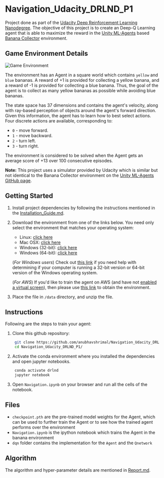 # Navigation_Udacity_DRLND_P1

Project done as part of the [Udacity Deep Reinforcement Learning Nanodegree](https://www.udacity.com/course/deep-reinforcement-learning-nanodegree--nd893). The objective of this project is to create an Deep-Q Learning agent that is able to maximize the reward in the [Unity ML-Agents](https://github.com/Unity-Technologies/ml-agents) based [Banana Collector](https://github.com/Unity-Technologies/ml-agents/blob/master/docs/Learning-Environment-Examples.md#banana-collector) environment.

## Game Environment Details

![Game Environment](https://video.udacity-data.com/topher/2018/June/5b1ab4b0_banana/banana.gif)

The environment has an Agent in a square world which contains `yellow` and `blue` bananas. A reward of +1 is provided for collecting a yellow banana, and a reward of -1 is provided for collecting a blue banana. Thus, the goal of the agent is to collect as many yellow bananas as possible while avoiding blue bananas.

The state space has 37 dimensions and contains the agent's velocity, along with ray-based perception of objects around the agent's forward direction. Given this information, the agent has to learn how to best select actions. Four discrete actions are available, corresponding to:

* `0` - move forward.
* `1` - move backward.
* `2` - turn left.
* `3` - turn right.

The environment is considered to be solved when the Agent gets an average score of +13 over 100 consecutive episodes.

**Note:** This project uses a simulator provided by Udacity which is similar but not identical to the Banana Collector environment on the [Unity ML-Agents GitHub page](https://github.com/Unity-Technologies/ml-agents/blob/master/docs/Learning-Environment-Examples.md#banana-collector).

## Getting Started

1. Install project dependencies by following the instructions mentioned in the [Installation_Guide.md](Installation_Guide.md).

2. Download the environment from one of the links below.  You need only select the environment that matches your operating system:
    - Linux: [click here](https://s3-us-west-1.amazonaws.com/udacity-drlnd/P1/Banana/Banana_Linux.zip)
    - Mac OSX: [click here](https://s3-us-west-1.amazonaws.com/udacity-drlnd/P1/Banana/Banana.app.zip)
    - Windows (32-bit): [click here](https://s3-us-west-1.amazonaws.com/udacity-drlnd/P1/Banana/Banana_Windows_x86.zip)
    - Windows (64-bit): [click here](https://s3-us-west-1.amazonaws.com/udacity-drlnd/P1/Banana/Banana_Windows_x86_64.zip)

    (_For Windows users_) Check out [this link](https://support.microsoft.com/en-us/help/827218/how-to-determine-whether-a-computer-is-running-a-32-bit-version-or-64) if you need help with determining if your computer is running a 32-bit version or 64-bit version of the Windows operating system.

    (_For AWS_) If you'd like to train the agent on AWS (and have not [enabled a virtual screen](https://github.com/Unity-Technologies/ml-agents/blob/master/docs/Training-on-Amazon-Web-Service.md)), then please use [this link](https://s3-us-west-1.amazonaws.com/udacity-drlnd/P1/Banana/Banana_Linux_NoVis.zip) to obtain the environment.

3. Place the file in `/data` directory, and unzip the file.

## Instructions

Following are the steps to train your agent:

1. Clone this github repository:
   ```bash
    git clone https://github.com/anubhavshrimal/Navigation_Udacity_DRLND_P1.git
    cd Navigation_Udacity_DRLND_P1/
   ```
2. Activate the conda environment where you installed the dependencies and open jupyter notebooks. 
   ```bash
    conda activate drlnd
    jupyter notebook
   ```
3. Open `Navigation.ipynb` on your browser and run all the cells of the notebook.

## Files

* `checkpoint.pth` are the pre-trained model weights for the Agent, which can be used to further train the Agent or to see how the trained agent performs over the environment
* `Navigation.ipynb` is the ipython notebook which trains the Agent in the banana environment
* `dqn` folder contains the implementation for the `Agent` and the `Qnetwork`

## Algorithm

The algorithm and hyper-parameter details are mentioned in [Report.md](./Report.md).
